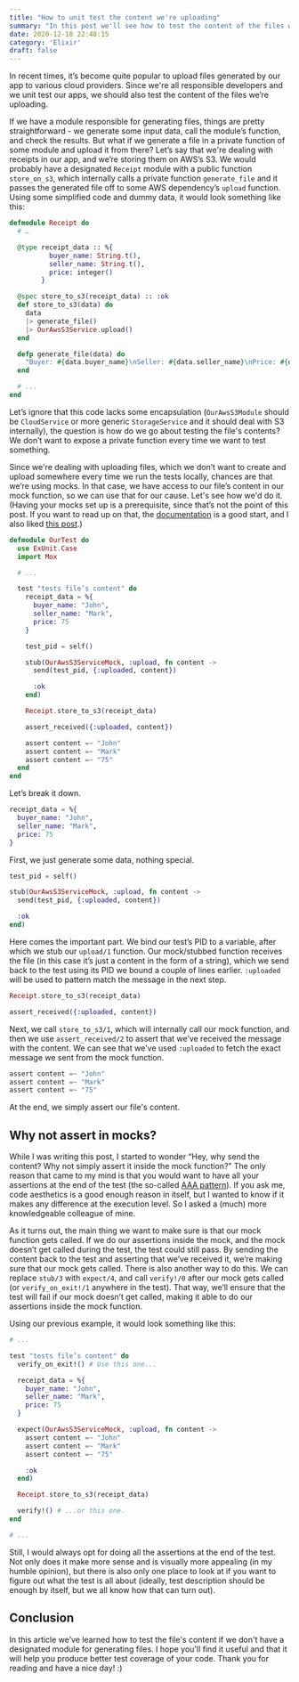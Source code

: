 ```yaml
---
title: "How to unit test the content we're uploading"
summary: "In this post we'll see how to test the content of the files we're uploading, and thus increase the test coverage of our code."
date: 2020-12-18 22:48:15
category: 'Elixir'
draft: false
---
```


In recent times, it’s become quite popular to upload files generated by our app to various cloud providers. Since we're all responsible developers and we unit test our apps, we should also test the content of the files we’re uploading.

If we have a module responsible for generating files, things are pretty straightforward - we generate some input data, call the module’s function, and check the results. But what if we generate a file in a private function of some module and upload it from there? Let’s say that we're dealing with receipts in our app, and we’re storing them on AWS’s S3. We would probably have a designated `Receipt` module with a public function `store_on_s3`, which internally calls a private function `generate_file` and it passes the generated file off to some AWS dependency’s `upload` function. Using some simplified code and dummy data, it would look something like this:

```elixir
defmodule Receipt do
  # …

  @type receipt_data :: %{
          buyer_name: String.t(),
          seller_name: String.t(),
          price: integer()
        }

  @spec store_to_s3(receipt_data) :: :ok
  def store_to_s3(data) do
    data
    |> generate_file()
    |> OurAwsS3Service.upload()
  end

  defp generate_file(data) do
    "Buyer: #{data.buyer_name}\nSeller: #{data.seller_name}\nPrice: #{data.price}"
  end

  # ...
end
```

Let’s ignore that this code lacks some encapsulation (`OurAwsS3Module` should be `CloudService` or more generic `StorageService` and it should deal with S3 internally), the question is how do we go about testing the file's contents? We don’t want to expose a private function every time we want to test something.

Since we're dealing with uploading files, which we don’t want to create and upload somewhere every time we run the tests locally, chances are that we’re using mocks. In that case, we have access to our file’s content in our mock function, so we can use that for our cause. Let's see how we'd do it. (Having your mocks set up is a prerequisite, since that’s not the point of this post. If you want to read up on that, the [documentation](https://hexdocs.pm/mox/Mox.html) is a good start, and I also liked [this post](https://nts.strzibny.name/elixir-mocking-mox/).)

```elixir
defmodule OurTest do
  use ExUnit.Case
  import Mox

  # ...

  test "tests file’s content" do
    receipt_data = %{
      buyer_name: "John",
      seller_name: "Mark",
      price: 75
    }

    test_pid = self()

    stub(OurAwsS3ServiceMock, :upload, fn content ->
      send(test_pid, {:uploaded, content})

      :ok
    end)

    Receipt.store_to_s3(receipt_data)

    assert_received({:uploaded, content})

    assert content =~ "John"
    assert content =~ "Mark"
    assert content =~ "75"
  end
end
```

Let’s break it down.

```elixir
receipt_data = %{
  buyer_name: "John",
  seller_name: "Mark",
  price: 75
}
```

First, we just generate some data, nothing special.

```elixir
test_pid = self()

stub(OurAwsS3ServiceMock, :upload, fn content ->
  send(test_pid, {:uploaded, content})

  :ok
end)
```

Here comes the important part. We bind our test’s PID to a variable, after which we stub our `upload/1` function. Our mock/stubbed function receives the file (in this case it’s just a content in the form of a string), which we send back to the test using its PID we bound a couple of lines earlier. `:uploaded` will be used to pattern match the message in the next step.

```elixir
Receipt.store_to_s3(receipt_data)

assert_received({:uploaded, content})
```

Next, we call `store_to_s3/1`, which will internally call our mock function, and then we use `assert_received/2` to assert that we’ve received the message with the content. We can see that we've used `:uploaded` to fetch the exact message we sent from the mock function.

```elixir
assert content =~ "John"
assert content =~ "Mark"
assert content =~ "75"
```

At the end, we simply assert our file's content.

## Why not assert in mocks?

While I was writing this post, I started to wonder “Hey, why send the content? Why not simply assert it inside the mock function?” The only reason that came to my mind is that you would want to have all your assertions at the end of the test (the so-called [AAA pattern](https://medium.com/@pjbgf/title-testing-code-ocd-and-the-aaa-pattern-df453975ab80)). If you ask me, code aesthetics is a good enough reason in itself, but I wanted to know if it makes any difference at the execution level. So I asked a (much) more knowledgeable colleague of mine.

As it turns out, the main thing we want to make sure is that our mock function gets called. If we do our assertions inside the mock, and the mock doesn’t get called during the test, the test could still pass. By sending the content back to the test and asserting that we’ve received it, we’re making sure that our mock gets called. There is also another way to do this. We can replace `stub/3` with `expect/4`, and call `verify!/0` after our mock gets called (or `verify_on_exit!/1` anywhere in the test). That way, we’ll ensure that the test will fail if our mock doesn’t get called, making it able to do our assertions inside the mock function.

Using our previous example, it would look something like this:

```elixir
# ...

test "tests file’s content" do
  verify_on_exit!() # Use this one...

  receipt_data = %{
    buyer_name: "John",
    seller_name: "Mark",
    price: 75
  }

  expect(OurAwsS3ServiceMock, :upload, fn content ->
    assert content =~ "John"
    assert content =~ "Mark"
    assert content =~ "75"

    :ok
  end)

  Receipt.store_to_s3(receipt_data)

  verify!() # ...or this one.
end

# ...
```

Still, I would always opt for doing all the assertions at the end of the test. Not only does it make more sense and is visually more appealing (in my humble opinion), but there is also only one place to look at if you want to figure out what the test is all about (ideally, test description should be enough by itself, but we all know how that can turn out).

## Conclusion

In this article we’ve learned how to test the file's content if we don't have a designated module for generating files. I hope you'll find it useful and that it will help you produce better test coverage of your code. Thank you for reading and have a nice day! :)
